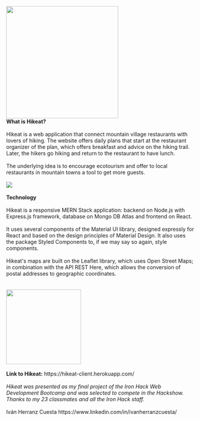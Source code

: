 <img width="300" height="auto" src="https://github.com/ihcuesta/hike/blob/master/client/public/Hikeat.svg" />

<br/>
<b>What is Hikeat?</b>
<br/><br/>
Hikeat is a web application that connect mountain village restaurants with lovers of hiking. The website offers daily plans that start at the restaurant organizer of the plan, which offers breakfast and advice on the hiking trail. Later, the hikers go hiking and return to the restaurant to have lunch.
<br/><br/>
The underlying idea is to encourage ecotourism and offer to local restaurants in mountain towns a tool to get more guests.
<br/><br/>
<img style="margin: auto; display: block; text-align: center;" src="https://res.cloudinary.com/dnmktvry5/image/upload/v1588172917/hikeat/static/gif-scroll_bm1zfn.gif"/>

<br/>
<b>Technology</b>
<br/><br/>
Hikeat is a responsive MERN Stack application: backend on Node.js with Express.js framework, database on Mongo DB Atlas and frontend on React.
<br/><br/>
It uses several components of the Material UI library, designed expressly for React and based on the design principles of Material Design. It also uses the package Styled Components to, if we may say so again, style components.
<br/><br/>
Hikeat's maps are built on the Leaflet library, which uses Open Street Maps; in combination with the API REST Here, which allows the conversion of postal addresses to geographic coordinates.
<br/><br/><br/>

<img width="200" height="auto"  src="https://res.cloudinary.com/dnmktvry5/image/upload/v1588174665/hikeat/static/mern-img_piifxm.png"/>
<br/><br/>
<b>Link to Hikeat:</b> https://hikeat-client.herokuapp.com/ 
<br/><br/>
<i>Hikeat was presented as my final project of the Iron Hack Web Development Bootcamp and was selected to compete in the Hackshow. Thanks to my 23 classmates and all the Iron Hack staff.</i>
<br/><br/>
Iván Herranz Cuesta
https://www.linkedin.com/in/ivanherranzcuesta/
